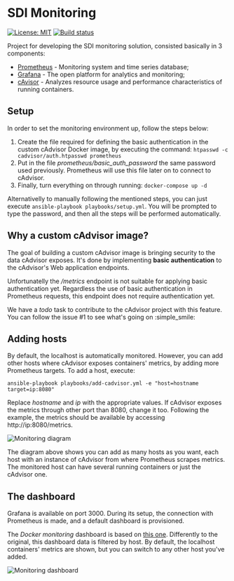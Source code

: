 # SDI Monitoring

[![License: MIT](https://img.shields.io/badge/License-MIT-yellow.svg)](https://opensource.org/licenses/MIT) [![Build status](https://travis-ci.org/savvydatainsights/monitoring.svg?branch=master)](https://travis-ci.org/savvydatainsights/monitoring)

Project for developing the SDI monitoring solution, consisted basically in 3 components:

- [Prometheus](https://prometheus.io) - Monitoring system and time series database;
- [Grafana](https://grafana.com) - The open platform for analytics and monitoring;
- [cAvisor](https://github.com/google/cadvisor) - Analyzes resource usage and performance characteristics of running containers.

## Setup

In order to set the monitoring environment up, follow the steps below:

1. Create the file required for defining the basic authentication in the custom cAdvisor Docker image, by executing the command: `htpasswd -c cadvisor/auth.htpasswd prometheus`
2. Put in the file *prometheus/basic_auth_password* the same password used previously. Prometheus will use this file later on to connect to cAdvisor.
3. Finally, turn everything on through running: `docker-compose up -d`

Alternativelly to manually following the mentioned steps, you can just execute `ansible-playbook playbooks/setup.yml`. You will be prompted to type the password, and then all the steps will be performed automatically.

## Why a custom cAdvisor image?

The goal of building a custom cAdvisor image is bringing security to the data cAdvisor exposes. It's done by implementing **basic authentication** to the cAdvisor's Web application endpoints.

Unfortunatelly the */metrics* endpoint is not suitable for applying basic authentication yet. Regardless the use of basic authentication in Prometheus requests, this endpoint does not require authentication yet.

We have a *todo* task to contribute to the cAdvisor project with this feature. You can follow the issue #1 to see what's going on :simple_smile:

## Adding hosts

By default, the localhost is automatically monitored. However, you can add other hosts where cAdvisor exposes containers' metrics, by adding more Prometheus targets. To add a host, execute:

`ansible-playbook playbooks/add-cadvisor.yml -e "host=hostname target=ip:8080"`

Replace *hostname* and *ip* with the appropriate values. If cAdvisor exposes the metrics through other port than 8080, change it too. Following the example, the metrics should be available by accessing http://ip:8080/metrics.

![Monitoring diagram](https://dev.savvydatainsights.co.uk/nexus/repository/savvy/files/Monitoring.png)

The diagram above shows you can add as many hosts as you want, each host with an instance of cAdvisor from where Prometheus scrapes metrics. The monitored host can have several running containers or just the cAdvisor one.

## The dashboard

Grafana is available on port 3000. During its setup, the connection with Prometheus is made, and a default dashboard is provisioned.

The *Docker monitoring* dashboard is based on [this one](https://grafana.com/dashboards/193). Differently to the original, this dashboard data is filtered by host. By default, the localhost containers' metrics are shown, but you can switch to any other host you've added.

![Monitoring dashboard](https://dev.savvydatainsights.co.uk/nexus/repository/savvy/files/Dashboard.png)
